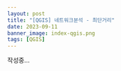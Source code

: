 ```yaml
---
layout: post
title: "[QGIS] 네트워크분석 - 최단거리"
date: 2023-09-11
banner_image: index-qgis.png
tags: [QGIS]
---
```


작성중...

<!--more-->

